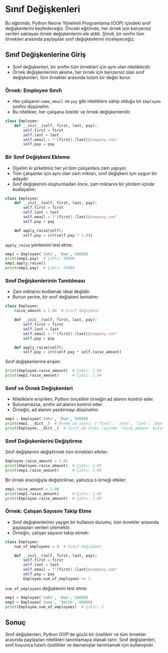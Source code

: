 # Sınıf Değişkenleri

Bu eğitimde, Python Nesne Yönelimli Programlama (OOP) içindeki sınıf değişkenlerini keşfedeceğiz. Önceki eğitimde, her örnek için benzersiz verileri saklayan örnek değişkenlerini ele aldık. Şimdi, bir sınıfın tüm örnekleri arasında paylaşılan sınıf değişkenlerini inceleyeceğiz.

## Sınıf Değişkenlerine Giriş

- Sınıf değişkenleri, bir sınıfın tüm örnekleri için aynı olan niteliklerdir. 
- Örnek değişkenlerinin aksine, her örnek için benzersiz olan sınıf değişkenleri, tüm örnekler arasında tutarlı bir değer korur.

### Örnek: Employee Sınıfı

- Her çalışanın `name`, `email` ve `pay` gibi niteliklere sahip olduğu bir `Employee` sınıfını düşünelim.
- Bu nitelikler, her çalışana özeldir ve örnek değişkenleridir.

```python
class Employee:
    def __init__(self, first, last, pay):
        self.first = first
        self.last = last
        self.email = f"{first}.{last}@company.com"
        self.pay = pay
```

### Bir Sınıf Değişkeni Ekleme

- Diyelim ki şirketimiz her yıl tüm çalışanlara zam yapıyor. 
- Tüm çalışanlar için aynı olan zam miktarı, sınıf değişkeni için uygun bir adaydır.
- Sınıf değişkenini oluşturmadan önce, zam miktarını bir yöntem içinde kodlayalım:

```python
class Employee:
    def __init__(self, first, last, pay):
        self.first = first
        self.last = last
        self.email = f"{first}.{last}@company.com"
        self.pay = pay

    def apply_raise(self):
        self.pay = int(self.pay * 1.04)
```

`apply_raise` yöntemini test etme:

```python
emp1 = Employee('John', 'Doe', 50000)
print(emp1.pay)  # Çıktı: 50000
emp1.apply_raise()
print(emp1.pay)  # Çıktı: 52000
```

### Sınıf Değişkenlerinin Tanıtılması

- Zam miktarını kodlamak ideal değildir. 
- Bunun yerine, bir sınıf değişkeni tanıtalım:

```python
class Employee:
    raise_amount = 1.04  # Sınıf değişkeni

    def __init__(self, first, last, pay):
        self.first = first
        self.last = last
        self.email = f"{first}.{last}@company.com"
        self.pay = pay

    def apply_raise(self):
        self.pay = int(self.pay * self.raise_amount)
```

Sınıf değişkenlerine erişim:

```python
print(Employee.raise_amount)  # Çıktı: 1.04
print(emp1.raise_amount)      # Çıktı: 1.04
```

### Sınıf ve Örnek Değişkenleri

- Niteliklere erişirken, Python öncelikle örneğin ad alanını kontrol eder. 
- Bulunamazsa, sınıfın ad alanını kontrol eder.
- Örneğin, ad alanını yazdırmayı düşünelim:

```python
emp1 = Employee('John', 'Doe', 50000)
print(emp1.__dict__)  # Örnek ad alanı: {'first': 'John', 'last': 'Doe', 'email': 'John.Doe@company.com', 'pay': 50000}
print(Employee.__dict__)  # Sınıf ad alanı (içinde 'raise_amount' bulunur)
```

### Sınıf Değişkenlerini Değiştirme

Sınıf değişkenini değiştirmek tüm örnekleri etkiler:

```python
Employee.raise_amount = 1.05
print(Employee.raise_amount)  # Çıktı: 1.05
print(emp1.raise_amount)      # Çıktı: 1.05
```

Bir örnek aracılığıyla değiştirilirse, yalnızca o örneği etkiler:

```python
emp1.raise_amount = 1.06
print(emp1.raise_amount)      # Çıktı: 1.06
print(Employee.raise_amount)  # Çıktı: 1.05
```

### Örnek: Çalışan Sayısını Takip Etme

- Sınıf değişkenlerinin yaygın bir kullanım durumu, tüm örnekler arasında paylaşılan verileri izlemektir.
- Örneğin, çalışan sayısını takip etmek:

```python
class Employee:
    num_of_employees = 0  # Sınıf değişkeni

    def __init__(self, first, last, pay):
        self.first = first
        self.last = last
        self.email = f"{first}.{last}@company.com"
        self.pay = pay
        Employee.num_of_employees += 1
```

`num_of_employees` değişkenini test etme:

```python
emp1 = Employee('John', 'Doe', 50000)
emp2 = Employee('Jane', 'Smith', 60000)
print(Employee.num_of_employees)  # Çıktı: 2
```

## Sonuç

Sınıf değişkenleri, Python OOP'de güçlü bir özelliktir ve tüm örnekler arasında paylaşılan nitelikleri tanımlamaya olanak tanır. Sınıf değişkenleri, sınıf boyunca tutarlı özellikler ve davranışlar tanımlamak için kullanışlıdır.